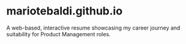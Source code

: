 # mariotebaldi.github.io
A web-based, interactive resume showcasing my career journey and suitability for Product Management roles.
